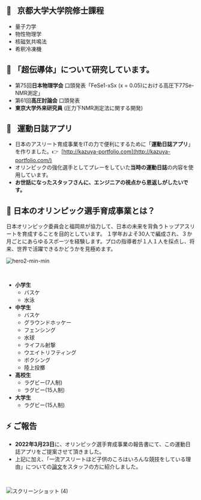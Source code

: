 ## :rocket:  &ensp;京都大学大学院修士課程  
- 量子力学
- 物性物理学
- 核磁気共鳴法
- 希釈冷凍機

## :battery: 「超伝導体」について研究しています。
- 第75回**日本物理学会** 口頭発表「FeSe1-xSx (x = 0.05)における高圧下77Se-NMR測定」
- 第61回**高圧討論会** 口頭発表  
- **東京大学外来研究員** (圧力下NMR測定法に関する開発)


## :football:&ensp; 運動日誌アプリ
- 日本のアスリート育成事業をITの力で便利にするために「**運動日誌アプリ**」を作りました。:point_right:  &nbsp;[http://kazuya-portfolio.com](http://kazuya-portfolio.com/)  
- オリンピックの強化選手としてプレーをしていた**当時の運動日誌**の内容を使用しています。  
- **お世話になったスタッフさんに、エンジニアの視点から恩返しがしたいです。**


## 🌱 日本のオリンピック選手育成事業とは？
日本オリンピック委員会と福岡県が協力して、日本の未来を背負うトップアスリートを育成することを目的としています。
１学年およそ30人で編成され、３か月ごとにあらゆるスポーツを経験します。プロの指導者が１人１人を採点し、将来、世界で活躍できるかどうかを見極めます。

![hero2-min-min](https://user-images.githubusercontent.com/87218628/162398890-064f4258-acba-4593-8eed-350e4adef300.jpg)

<br>


- **小学生**
  - バスケ
  - 水泳
- **中学生**
  - バスケ
  - グラウンドホッケー
  - フェンシング
  - 水球
  - ライフル射撃
  - ウエイトリフティング
  - ボクシング
  - 陸上投擲
 - **高校生**
   - ラグビー(7人制)
   - ラグビー(15人制)
 - **大学生**
   - ラグビー(15人制)


## ⚡️ ご報告
- **2022年3月23日**に、オリンピック選手育成事業の報告書にて、この運動日誌アプリをご提案させて頂きました。
- 上記に加え、「一流アスリートほど子供のころはいろんな競技をしている理由」についての[論文](https://journals.sagepub.com/doi/abs/10.1177/1745691620974772)をスタッフの方に紹介しました。

<br>

![スクリーンショット (4)](https://user-images.githubusercontent.com/87218628/156529464-bbd21691-d978-4b48-afeb-7005adf0be36.png)

<!--
**kazuya0208442/kazuya0208442** is a ✨ _special_ ✨ repository because its `README.md` (this file) appears on your GitHub profile.

Here are some ideas to get you started:

- 🔭 I’m currently working on ...
- 🌱 I’m currently learning ...
- 👯 I’m looking to collaborate on ...
- 🤔 I’m looking for help with ...
- 💬 Ask me about ...
- 📫 How to reach me: ...
- 😄 Pronouns: ...
- ⚡ Fun fact: ...
-->
